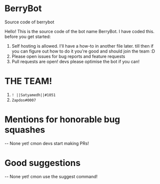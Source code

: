 # BerryBot
Source code of berrybot

Hello! This is the source code of the bot name BerryBot. I have coded this. before you get started:

1. Self hosting is allowed. I'll have a how-to in another file later. till then if you can figure out how to do it you're good and should join the team :D
2. Please open issues for bug reports and feature requests
3. Pull requests are open! devs please optimise the bot if you can!


# THE TEAM!


1. `! ||Satyamedh||#1051`
2. `Zapdos#0007`

# Mentions for honorable bug squashes

 -- None yet! cmon devs start making PRs!
 
# Good suggestions
 -- None yet! cmon use the suggest command!
